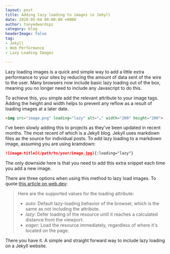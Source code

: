 ```yaml
---
layout: post
title: Adding lazy loading to images in Jekyll
date: 2020-05-04 00:00:00 +0000
author: tonyedwardspz
category: blog
headerImage: false
tag:
- Jekyll
- Web Performance
- Lazy Loading Images

---
```

Lazy loading images is a quick and simple way to add a little extra performance to your sites by reducing the amount of data sent of the wire to the user. Many browsers now include basic lazy loading out of the box, meaning you no longer need to include any Javascript to do this.

To achieve this, you simple add the relevant attribute to your image tags. Adding the height and width helps to prevent any reflow as a result of loading images at a later date.

```html
<img src="image.png" loading="lazy" alt="…" width="200" height="200">
```

I've been slowly adding this to projects as they've been updated in recent months. The most recent of which is a Jekyll blog. Jekyll uses markdown files as the source for individual posts. To add lazy loading to a markdown image, assuming you are using kramdown:

```markdown
![image-title](/path/to/your/image.jpg){:loading="lazy"}
```

The only downside here is that you need to add this extra snippet each time you add a new image.

There are three options when using this method to lazy load images. To quote [this article on web.dev](https://web.dev/native-lazy-loading/ "Web.Dev article on Lazy Loading"):

> Here are the supported values for the loading attribute:
>
> * _auto_: Default lazy-loading behavior of the browser, which is the same as not including the attribute.
> * _lazy_: Defer loading of the resource until it reaches a calculated distance from the viewport.
> * _eager_: Load the resource immediately, regardless of where it's located on the page.

There you have it. A simple and straight forward way to include lazy loading on a Jekyll website.
